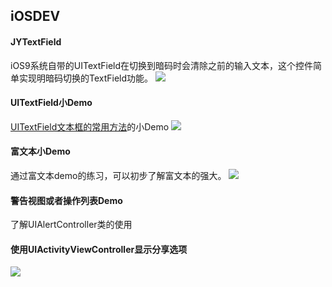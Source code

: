 ## iOSDEV

#### JYTextField
iOS9系统自带的UITextField在切换到暗码时会清除之前的输入文本，这个控件简单实现明暗码切换的TextField功能。
![](https://Footmark.FM/wp-content/uploads/2016/10/160609021.gif)

#### UITextField小Demo
[UITextField文本框的常用方法](https://footmark.fm/?p=71)的小Demo
![](https://Footmark.FM/wp-content/uploads/2016/10/160609022.gif)

#### 富文本小Demo
通过富文本demo的练习，可以初步了解富文本的强大。
![](https://Footmark.FM/wp-content/uploads/2016/10/8D31B652-95A0-449D-A807-219AA7727A0D.jpg)

#### 警告视图或者操作列表Demo
了解UIAlertController类的使用

#### 使用UIActivityViewController显示分享选项
![](https://Footmark.FM/wp-content/uploads/2016/10/share01.gif)



